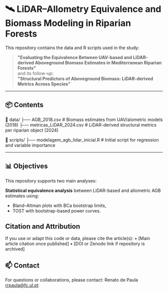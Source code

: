 # 🛰️ LiDAR–Allometry Equivalence and Biomass Modeling in Riparian Forests

This repository contains the data and R scripts used in the study:

> **"Evaluating the Equivalence Between UAV-based and LiDAR-derived Aboveground Biomass Estimates in Mediterranean Riparian Forests"**  
> and its follow-up:  
> **"Structural Predictors of Aboveground Biomass: LiDAR-derived Metrics Across Species"**

---

## 📦 Contents

📁 data/
├── AGB_2018.csv              # Biomass estimates from UAV/alometric models (2018)
├── metricas_LiDAR_2024.csv  # LiDAR-derived structural metrics per riparian object (2024)

📁 scripts/
├── modelagem_agb_lidar_inicial.R    # Initial script for regression and variable importance

---

## 📊 Objectives

This repository supports two main analyses:

**Statistical equivalence analysis** between LiDAR-based and allometric AGB estimates using:
   - Bland–Altman plots with BCa bootstrap limits,
   - TOST with bootstrap-based power curves.
   
## Citation and Attribution

If you use or adapt this code or data, please cite the article(s):
	•	[Main article citation once published]
	•	[DOI or Zenodo link if repository is archived]

## 📫 Contact

For questions or collaborations, please contact:
Renato de Paula
rrpaula@fc.ul.pt

